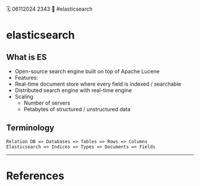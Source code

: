 🗓️ 06112024 2343
📎 #elasticsearch 

# elasticsearch

## What is ES
- Open-source search engine built on top of Apache Lucene
- Features: 
- Real-time document store where every field is indexed / searchable
- Distributed search engine with real-time engine
- Scaling
	- Number of servers
	- Petabytes of structured / unstructured data

## Terminology
```
Relation DB => Databases => Tables => Rows => Columns
Elasticsearch => Indices => Types => Documents => Fields
```


---

# References
